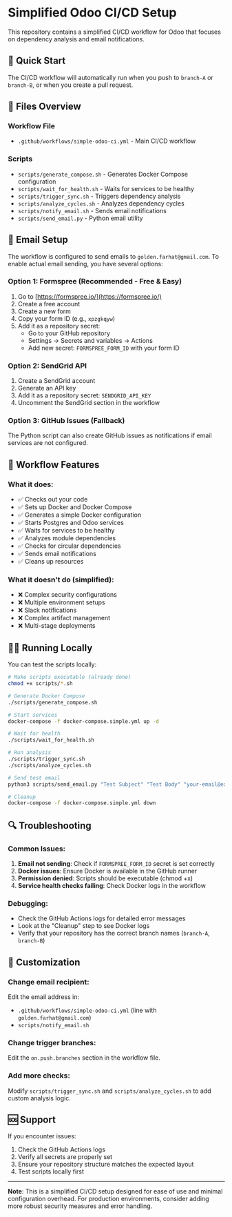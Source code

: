 # Simplified Odoo CI/CD Setup

This repository contains a simplified CI/CD workflow for Odoo that focuses on dependency analysis and email notifications.

## 🚀 Quick Start

The CI/CD workflow will automatically run when you push to `branch-A` or `branch-B`, or when you create a pull request.

## 📁 Files Overview

### Workflow File
- `.github/workflows/simple-odoo-ci.yml` - Main CI/CD workflow

### Scripts
- `scripts/generate_compose.sh` - Generates Docker Compose configuration
- `scripts/wait_for_health.sh` - Waits for services to be healthy
- `scripts/trigger_sync.sh` - Triggers dependency analysis
- `scripts/analyze_cycles.sh` - Analyzes dependency cycles
- `scripts/notify_email.sh` - Sends email notifications
- `scripts/send_email.py` - Python email utility

## 📧 Email Setup

The workflow is configured to send emails to `golden.farhat@gmail.com`. To enable actual email sending, you have several options:

### Option 1: Formspree (Recommended - Free & Easy)

1. Go to [https://formspree.io/](https://formspree.io/)
2. Create a free account
3. Create a new form
4. Copy your form ID (e.g., `xpzgkqyw`)
5. Add it as a repository secret:
   - Go to your GitHub repository
   - Settings → Secrets and variables → Actions
   - Add new secret: `FORMSPREE_FORM_ID` with your form ID

### Option 2: SendGrid API

1. Create a SendGrid account
2. Generate an API key
3. Add it as a repository secret: `SENDGRID_API_KEY`
4. Uncomment the SendGrid section in the workflow

### Option 3: GitHub Issues (Fallback)

The Python script can also create GitHub issues as notifications if email services are not configured.

## 🔧 Workflow Features

### What it does:
- ✅ Checks out your code
- ✅ Sets up Docker and Docker Compose
- ✅ Generates a simple Docker configuration
- ✅ Starts Postgres and Odoo services
- ✅ Waits for services to be healthy
- ✅ Analyzes module dependencies
- ✅ Checks for circular dependencies
- ✅ Sends email notifications
- ✅ Cleans up resources

### What it doesn't do (simplified):
- ❌ Complex security configurations
- ❌ Multiple environment setups
- ❌ Slack notifications
- ❌ Complex artifact management
- ❌ Multi-stage deployments

## 🏃‍♂️ Running Locally

You can test the scripts locally:

```bash
# Make scripts executable (already done)
chmod +x scripts/*.sh

# Generate Docker Compose
./scripts/generate_compose.sh

# Start services
docker-compose -f docker-compose.simple.yml up -d

# Wait for health
./scripts/wait_for_health.sh

# Run analysis
./scripts/trigger_sync.sh
./scripts/analyze_cycles.sh

# Send test email
python3 scripts/send_email.py "Test Subject" "Test Body" "your-email@example.com"

# Cleanup
docker-compose -f docker-compose.simple.yml down
```

## 🔍 Troubleshooting

### Common Issues:

1. **Email not sending**: Check if `FORMSPREE_FORM_ID` secret is set correctly
2. **Docker issues**: Ensure Docker is available in the GitHub runner
3. **Permission denied**: Scripts should be executable (chmod +x)
4. **Service health checks failing**: Check Docker logs in the workflow

### Debugging:

- Check the GitHub Actions logs for detailed error messages
- Look at the "Cleanup" step to see Docker logs
- Verify that your repository has the correct branch names (`branch-A`, `branch-B`)

## 📝 Customization

### Change email recipient:
Edit the email address in:
- `.github/workflows/simple-odoo-ci.yml` (line with `golden.farhat@gmail.com`)
- `scripts/notify_email.sh`

### Change trigger branches:
Edit the `on.push.branches` section in the workflow file.

### Add more checks:
Modify `scripts/trigger_sync.sh` and `scripts/analyze_cycles.sh` to add custom analysis logic.

## 🆘 Support

If you encounter issues:
1. Check the GitHub Actions logs
2. Verify all secrets are properly set
3. Ensure your repository structure matches the expected layout
4. Test scripts locally first

---

**Note**: This is a simplified CI/CD setup designed for ease of use and minimal configuration overhead. For production environments, consider adding more robust security measures and error handling.